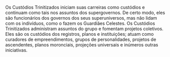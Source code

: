 ﻿Os Custódios Trinitizados iniciam suas carreiras como custódios e continuam como tais nos assuntos dos supergovernos. De certo modo, eles são funcionários dos governos dos seus superuniversos, mas não lidam com os indivíduos, como o fazem os Guardiães Celestes. Os Custódios Trinitizados administram assuntos do grupo e fomentam projetos coletivos. Eles são os custódios dos registros, planos e instituições; atuam como curadores de empreendimentos, grupos de personalidades, projetos de ascendentes, planos moronciais, projeções universais e inúmeros outras iniciativas.